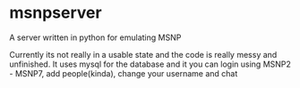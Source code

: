 # msnpserver
A server written in python for emulating MSNP

Currently its not really in a usable state and the code is really messy and unfinished.
It uses mysql for the database and it you can login using MSNP2 - MSNP7, add people(kinda), change your username and chat
